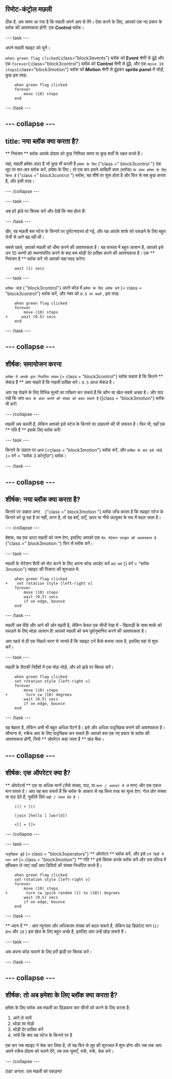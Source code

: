 ## रिमोट-कंट्रोल मछली

ठीक है, अब समय आ गया है कि मछली अपने आप से तैरे। ऐसा करने के लिए, आपको एक नए प्रकार के ब्लॉक की आवश्यकता होगी: एक **Control** ब्लॉक।

\--- task \---

अपने मछली स्प्राइट को चुनें।

`when green flag clicked`{:class="block3events"} ब्लॉक को **Event** श्रेणी से ढूंढ़े और एक `forever`{:class="block3control"} ब्लॉक को **Control** श्रेणी से ढूंढ़े, और एक `move 10 steps`{:class="block3motion"} ब्लॉक को **Motion** श्रेणी से ढूंढ़कर **sprite panel** में जोड़ें, कुछ इस तरह:

```blocks3
    when green flag clicked
    forever
        move (10) steps
    end
```

\--- /task \---

## \--- collapse \---

## title: नया ब्लॉक क्या करता है?

** नियंत्रण ** ब्लॉक आपके प्रोग्राम को कुछ निश्चित समय या कुछ शर्तों के तहत करते हैं।

यहां, मछली हमेशा अंदर है जो कुछ भी करती है ` हमेशा के लिए ` {"class =" block3control "} एक लूप पर बार-बार ब्लॉक करें, हमेशा के लिए। तो एक बार इसने आखिरी काम (ब्लॉक) ` के अंदर हमेशा के लिए किया है ` {"class =" block3control "} ब्लॉक, यह शीर्ष पर शुरू होता है और फिर से सब कुछ करता है, और इसी तरह।

\--- /collapse \---

\--- task \---

अब हरे झंडे पर क्लिक करें और देखें कि क्या होता है!

\--- /task \---

खैर, वह मछली बस स्टेज के किनारे पर दुर्घटनाग्रस्त हो गई, और यह आपके शार्क को पकड़ने के लिए बहुत तेजी से आगे बढ़ रही थी।

सबसे पहले, आपको मछली को धीमा करने की आवश्यकता है। यह वास्तव में बहुत आसान है, आपको इसे उन 10 चरणों को स्थानांतरित करने के बाद बस थोड़ी देर प्रतीक्षा करने की आवश्यकता है। एक ** नियंत्रण है ** ब्लॉक करें जो आपको यहां मदद करेगा:

```blocks3
    wait (1) secs
```

\--- task \---

` प्रतीक्षा जोड़ें ` {<class> "block3control"} अपने कोड में ` हमेशा के लिए ब्लॉक करें ` {= class = "block3control"} ब्लॉक करें, और नंबर को ` 0.5 पर बदलें ` , इस तरह:

```blocks3
    when green flag clicked
    forever
        move (10) steps
+      wait (0.5) secs
    end
```

\--- /task \---

## \--- collapse \---

## शीर्षक: समायोजन करना

` प्रतीक्षा में आपके द्वारा निर्धारित संख्या ` {= class = "block3control"} ब्लॉक कहता है कि कितने ** सेकंड हैं ** आप चाहते हैं कि मछली प्रतीक्षा करे। ` 0.5 ` आधा सेकंड है।

आप यह देखने के लिए विभिन्न मूल्यों का परीक्षण कर सकते हैं कि कौन सा खेल सबसे अच्छा है। और याद रखें कि आप ` चाल के अंदर चरणों की संख्या को बदल सकते हैं ` {[class = "block3motion"} ब्लॉक भी करें!

\--- /collapse \---

मछली अब चलती है, लेकिन आपको इसे स्टेज के किनारे पर उछालने की भी ज़रूरत है। फिर भी, वहाँ एक ** गति है ** इसके लिए ब्लॉक करें!

\--- task \---

किनारे के उछाल पर ` खोजें ` {<class = "block3motion"} ब्लॉक करें, और ` प्रतीक्षा के बाद इसे जोड़ें ` {= वर्ग = "ब्लॉक 3 कॉन्ट्रोल"} ब्लॉक।

\--- /task \---

## \--- collapse \---

## शीर्षक: नया ब्लॉक क्या करता है?

किनारे पर उछाल अगर ` ` {"class =" block3motion "} ब्लॉक जाँच करता है कि स्प्राइट स्टेज के किनारे को छू रहा है या नहीं, अगर है, तो यह बाएँ, दाएँ, ऊपर या नीचे उपयुक्त के रूप में बदल जाता है।

\--- /collapse \---

बेशक, यह एक उल्टा मछली को जन्म देगा, इसलिए आपको एक ` सेट रोटेशन स्टाइल की आवश्यकता है ` {"class =" block3motion "} फिर से ब्लॉक करें।

\--- task \---

मछली के रोटेशन शैली को सेट करने के लिए अपना कोड अपडेट करें ` बाएं-दाएं ` {} वर्ग = "ब्लॉक 3motion"} स्प्राइट की स्क्रिप्ट की शुरुआत में:

```blocks3
    when green flag clicked
+    set rotation style [left-right v]
    forever
        move (10) steps
        wait (0.5) secs
        if on edge, bounce
    end
```

\--- /task \---

मछली अब पीछे और आगे की ओर बढ़ती है, लेकिन केवल एक सीधी रेखा में - खिलाड़ी के साथ शार्क को पकड़ने के लिए थोड़ा आसान है! आपको मछली को कम पूर्वानुमानित करने की आवश्यकता है।

आप पहले से ही एक पिछले चरण से जानते हैं कि स्प्राइट टर्न कैसे बनाया जाता है, इसलिए वहां से शुरू करें।

\--- task \---

मछली के तैराकी निर्देशों में एक मोड़ जोड़ें, और हरे झंडे पर क्लिक करें।

```blocks3
    when green flag clicked
    set rotation style [left-right v]
    forever
        move (10) steps
+        turn cw (10) degrees
        wait (0.5) secs
        if on edge, bounce
    end
```

\--- /task \---

यह बेहतर है, लेकिन अभी भी बहुत अधिक पैटर्न है। इसे और अधिक यादृच्छिक बनाने की आवश्यकता है। सौभाग्य से, स्क्रैच आप के लिए यादृच्छिक कर सकते हैं! आपको बस एक नए प्रकार के ब्लॉक की आवश्यकता होगी, जिसे ** ऑपरेटर कहा जाता है ** खंड मैथा।

## \--- collapse \---

## शीर्षक: एक ऑपरेटर क्या है?

** ऑपरेटर्स ** एक या अधिक मानों (जैसे संख्या, पाठ, या ` सत्य / असत्य) में लें ` मान) और एक एकल मान वापस दें। आप यह बता सकते हैं कि ब्लॉक के आकार से यह किस तरह का मूल्य देगा: गोल छोर संख्या या पाठ देते हैं, नुकीले सिरे ` सही / गलत देते हैं ` ।

```blocks3
    (() + ())

    (join [hello ] [world])

    <[] = []>
```

\--- /collapse \---

\--- task \---

` यादृच्छिक ढूंढें ` {= class = "block3operators"} ** ऑपरेटर ** ब्लॉक करें, और इसे ` टर्न डिग्री में प्लग करें ` {= class = "block3motion"} ** गति ** इसे क्लिक करके ब्लॉक करें और उस फ़ील्ड में खींचकर ले जाएं जहाँ आप डिग्रियों की संख्या निर्धारित करते हैं।

```blocks3
    when green flag clicked
    set rotation style [left-right v]
    forever 
        move (10) steps
+        turn cw (pick random (1) to (10)) degrees
        wait (0.5) secs
        if on edge, bounce
    end
```

\--- /task \---

** ध्यान दें ** : आप न्यूनतम और अधिकतम संख्या को बदल सकते हैं, लेकिन यह डिफ़ॉल्ट मान (` 1) होगा ` और ` 10 ` ) इस खेल के लिए बहुत अच्छे हैं, इसलिए आप उन्हें छोड़ सकते हैं।

\--- task \---

अब अपना कोड चलाने के लिए हरी झंडी पर क्लिक करें।

\--- /task \---

## \--- collapse \---

## शीर्षक: तो अब हमेशा के लिए ब्लॉक क्या करता है?

हमेशा के लिए ब्लॉक अब मछली का छिड़काव चार चीजों को करने के लिए करता है:

1. आगे ले जायें
2. थोड़ा सा मोड़ो
3. थोड़ी देर प्रतीक्षा करें
4. जांचें कि क्या यह स्टेज के किनारे पर है

एक बार जब स्प्राइट ने चेक कर लिया है, तो यह फिर से लूप की शुरुआत में शुरू होगा और जब तक आप अपने स्क्रैच प्रोग्राम को चलने देंगे, तब तक घुमाएँ, रुकें, रुकें, चेक करें।

\--- /collapse \---

ठंडा! अगला: उस मछली को पकड़ना!